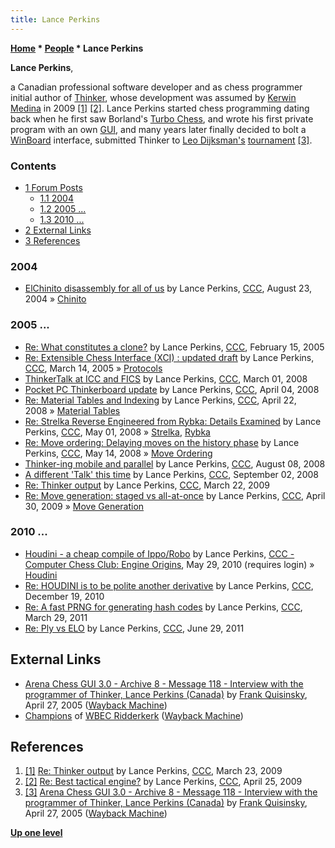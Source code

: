 ```yaml
---
title: Lance Perkins
---
```

**[Home](Home "Home") \* [People](People "People") \* Lance Perkins**


**Lance Perkins**,  

a Canadian professional software developer and as chess programmer initial author of [Thinker](Thinker "Thinker"), whose development was assumed by [Kerwin Medina](Kerwin_Medina "Kerwin Medina") in 2009 
<a id="cite-note-1" href="#cite-ref-1">[1]</a>
<a id="cite-note-2" href="#cite-ref-2">[2]</a>. 
Lance Perkins started chess programming dating back when he first saw Borland's [Turbo Chess](Turbo_Chess "Turbo Chess"), 
and wrote his first private program with an own [GUI](GUI "GUI"), and many years later finally decided to bolt a [WinBoard](WinBoard "WinBoard") interface, submitted Thinker to [Leo Dijksman's](Leo_Dijksman "Leo Dijksman") [tournament](WBEC "WBEC")
<a id="cite-note-3" href="#cite-ref-3">[3]</a>.



### Contents


* [1 Forum Posts](#forum-posts)
	+ [1.1 2004](#2004)
	+ [1.2 2005 ...](#2005-...)
	+ [1.3 2010 ...](#2010-...)
* [2 External Links](#external-links)
* [3 References](#references)






### 2004


* [ElChinito disassembly for all of us](https://www.stmintz.com/ccc/index.php?id=383731) by Lance Perkins, [CCC](CCC "CCC"), August 23, 2004 » [Chinito](Chinito "Chinito")


### 2005 ...


* [Re: What constitutes a clone?](https://www.stmintz.com/ccc/index.php?id=411849) by Lance Perkins, [CCC](CCC "CCC"), February 15, 2005
* [Re: Extensible Chess Interface (XCI) : updated draft](https://www.stmintz.com/ccc/index.php?id=416733) by Lance Perkins, [CCC](CCC "CCC"), March 14, 2005 » [Protocols](Protocols "Protocols")
* [ThinkerTalk at ICC and FICS](http://www.talkchess.com/forum/viewtopic.php?t=19945) by Lance Perkins, [CCC](CCC "CCC"), March 01, 2008
* [Pocket PC Thinkerboard update](http://www.talkchess.com/forum/viewtopic.php?t=20519) by Lance Perkins, [CCC](CCC "CCC"), April 04, 2008
* [Re: Material Tables and Indexing](http://www.talkchess.com/forum3/viewtopic.php?f=7&t=20659&start=34) by Lance Perkins, [CCC](CCC "CCC"), April 22, 2008 » [Material Tables](Material_Tables "Material Tables")
* [Re: Strelka Reverse Engineered from Rybka: Details Examined](http://www.talkchess.com/forum3/viewtopic.php?f=7&t=20936&start=4) by Lance Perkins, [CCC](CCC "CCC"), May 01, 2008 » [Strelka](Strelka "Strelka"), [Rybka](Rybka "Rybka")
* [Re: Move ordering: Delaying moves on the history phase](http://www.talkchess.com/forum3/viewtopic.php?f=7&t=21119&start=8) by Lance Perkins, [CCC](CCC "CCC"), May 14, 2008 » [Move Ordering](Move_Ordering "Move Ordering")
* [Thinker-ing mobile and parallel](http://www.talkchess.com/forum/viewtopic.php?t=22859) by Lance Perkins, [CCC](CCC "CCC"), August 08, 2008
* [A different 'Talk' this time](http://www.talkchess.com/forum/viewtopic.php?t=23445) by Lance Perkins, [CCC](CCC "CCC"), September 02, 2008
* [Re: Thinker output](http://www.talkchess.com/forum3/viewtopic.php?f=2&t=27113&start=4) by Lance Perkins, [CCC](CCC "CCC"), March 22, 2009
* [Re: Move generation: staged vs all-at-once](http://www.talkchess.com/forum3/viewtopic.php?f=7&t=27657&start=13) by Lance Perkins, [CCC](CCC "CCC"), April 30, 2009 » [Move Generation](Move_Generation "Move Generation")


### 2010 ...


* [Houdini - a cheap compile of Ippo/Robo](http://www.talkchess.com/forum/viewtopic.php?t=34578) by Lance Perkins, [CCC - Computer Chess Club: Engine Origins](CCC "CCC"), May 29, 2010 (requires login) » [Houdini](Houdini "Houdini")
* [Re: HOUDINI is to be polite another derivative](http://www.talkchess.com/forum3/viewtopic.php?f=2&t=37158&start=6) by Lance Perkins, [CCC](CCC "CCC"), December 19, 2010
* [Re: A fast PRNG for generating hash codes](http://www.talkchess.com/forum3/viewtopic.php?f=7&t=38234&start=8) by Lance Perkins, [CCC](CCC "CCC"), March 29, 2011
* [Re: Ply vs ELO](http://www.talkchess.com/forum3/viewtopic.php?f=7&t=39511&start=8) by Lance Perkins, [CCC](CCC "CCC"), June 29, 2011


## External Links


* [Arena Chess GUI 3.0 - Archive 8 - Message 118 - Interview with the programmer of Thinker, Lance Perkins (Canada)](https://web.archive.org/web/20120106002902/http://playwitharena.com/?Newsticker:Archive_8) by [Frank Quisinsky](Frank_Quisinsky "Frank Quisinsky"), April 27, 2005 ([Wayback Machine](https://en.wikipedia.org/wiki/Wayback_Machine))
* [Champions](https://web.archive.org/web/20120105055856/http://wbec-ridderkerk.nl/html/champions.htm) of [WBEC Ridderkerk](WBEC "WBEC") ([Wayback Machine](https://en.wikipedia.org/wiki/Wayback_Machine))


## References


1. <a id="cite-ref-1" href="#cite-note-1">[1]</a> [Re: Thinker output](http://www.talkchess.com/forum3/viewtopic.php?t=27113&start=13) by Lance Perkins, [CCC](CCC "CCC"), March 23, 2009
2. <a id="cite-ref-2" href="#cite-note-2">[2]</a> [Re: Best tactical engine?](http://www.talkchess.com/forum3/viewtopic.php?f=2&t=27585&start=10) by Lance Perkins, [CCC](CCC "CCC"), April 25, 2009
3. <a id="cite-ref-3" href="#cite-note-3">[3]</a> [Arena Chess GUI 3.0 - Archive 8 - Message 118 - Interview with the programmer of Thinker, Lance Perkins (Canada)](https://web.archive.org/web/20120106002902/http://playwitharena.com/?Newsticker:Archive_8) by [Frank Quisinsky](Frank_Quisinsky "Frank Quisinsky"), April 27, 2005 ([Wayback Machine](https://en.wikipedia.org/wiki/Wayback_Machine))

**[Up one level](People "People")**







 
